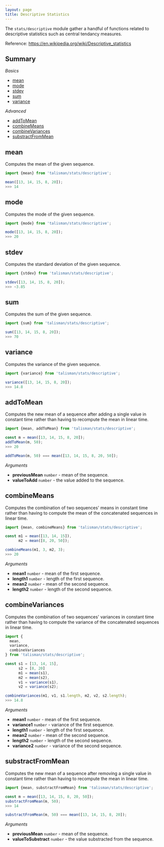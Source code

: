 ```yaml
---
layout: page
title: Descriptive Statistics
---
```


The `stats/descriptive` module gather a handful of functions related to descriptive statistics such as central tendancy measures.

<span class="marginnote">
  Reference: <a href="https://en.wikipedia.org/wiki/Descriptive_statistics">https://en.wikipedia.org/wiki/Descriptive_statistics</a>
</span>

## Summary

*Basics*

* [mean](#mean)
* [mode](#mode)
* [stdev](#stdev)
* [sum](#sum)
* [variance](#variance)

*Advanced*

* [addToMean](#add-to-mean)
* [combineMeans](#combine-means)
* [combineVariances](#combine-variances)
* [substractFromMean](#substract-from-mean)

<h2 id="mean">mean</h2>

Computes the mean of the given sequence.

```js
import {mean} from 'talisman/stats/descriptive';

mean([13, 14, 15, 8, 20]);
>>> 14
```

<h2 id="mode">mode</h2>

Computes the mode of the given sequence.

```js
import {mode} from 'talisman/stats/descriptive';

mode([13, 14, 15, 8, 20]);
>>> 20
```

<h2 id="stdev">stdev</h2>

Computes the standard deviation of the given sequence.

```js
import {stdev} from 'talisman/stats/descriptive';

stdev([13, 14, 15, 8, 20]);
>>> ~3.85
```

<h2 id="sum">sum</h2>

Computes the sum of the given sequence.

```js
import {sum} from 'talisman/stats/descriptive';

sum([13, 14, 15, 8, 20]);
>>> 70
```

<h2 id="variance">variance</h2>

Computes the variance of the given sequence.

```js
import {variance} from 'talisman/stats/descriptive';

variance([13, 14, 15, 8, 20]);
>>> 14.8
```

<h2 id="add-to-mean">addToMean</h2>

Computes the new mean of a sequence after adding a single value in constant time rather than having to recompute the mean in linear time.

```js
import {mean, addToMean} from 'talisman/stats/descriptive';

const m = mean([13, 14, 15, 8, 20]);
addToMean(m, 50);
>>> 20

addToMean(m, 50) === mean([13, 14, 15, 8, 20, 50]);
```

*Arguments*

* **previousMean** <code class="type">number</code> - mean of the sequence.
* **valueToAdd** <code class="type">number</code> - the value added to the sequence.

<h2 id="combine-means">combineMeans</h2>

Computes the combination of two sequences' means in constant time rather than having to compute the mean of the concatenated sequences in linear time.

```js
import {mean, combineMeans} from 'talisman/stats/descriptive';

const m1 = mean([13, 14, 15]),
      m2 = mean([8, 20, 50]);

combineMeans(m1, 3, m2, 3);
>>> 20
```

*Arguments*

* **mean1** <code class="type">number</code> - mean of the first sequence.
* **length1** <code class="type">number</code> - length of the first sequence.
* **mean2** <code class="type">number</code> - mean of the second sequence.
* **length2** <code class="type">number</code> - length of the second sequence.

<h2 id="combine-variances">combineVariances</h2>

Computes the combination of two sequences' variances in constant time rather than having to compute the variance of the concatenated sequences in linear time.

```js
import {
  mean,
  variance,
  combineVariances
} from 'talisman/stats/descriptive';

const s1 = [13, 14, 15],
      s2 = [8, 20]
      m1 = mean(s1),
      m2 = mean(s2),
      v1 = variance(s1),
      v2 = variance(s2);

combineVariances(m1, v1, s1.length, m2, v2, s2.length);
>>> 14.8
```

*Arguments*

* **mean1** <code class="type">number</code> - mean of the first sequence.
* **variance1** <code class="type">number</code> - variance of the first sequence.
* **length1** <code class="type">number</code> - length of the first sequence.
* **mean2** <code class="type">number</code> - mean of the second sequence.
* **length2** <code class="type">number</code> - length of the second sequence.
* **variance2** <code class="type">number</code> - variance of the second sequence.

<h2 id="substract-from-mean">substractFromMean</h2>

Computes the new mean of a sequence after removing a single value in constant time rather than having to recompute the mean in linear time.

```js
import {mean, substractFromMean} from 'talisman/stats/descriptive';

const m = mean([13, 14, 15, 8, 20, 50]);
substractFromMean(m, 50);
>>> 14

substractFromMean(m, 50) === mean([13, 14, 15, 8, 20]);
```

*Arguments*

* **previousMean** <code class="type">number</code> - mean of the sequence.
* **valueToSubstract** <code class="type">number</code> - the value substracted from the sequence.

